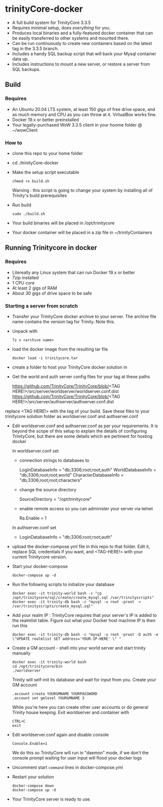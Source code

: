 # trinityCore-docker

- A full build system for TrinityCore 3.3.5
- Requires minimal setup, does _everything_ for you.
- Produces local binaries and a fully-featured docker container that can be easily transferred to other systems and mounted there.
- Can be run continuously to create new containers based on the latest tag in the 3.3.5 branch.
- Includes a handy SQL backup script that will back your Mysql container data up.
- Includes instructions to mount a new server, or restore a server from SQL backups.

## Build 

### Requires

- An Ubuntu 20.04 LTS system, at least 150 gigs of free drive space, and as much memory and CPU as you can throw at it. VirtualBox works fine.
- Docker 19.x or better preinstalled
- Your legally-purchased WoW 3.3.5 client in your hoome folder @ ~/wowClient

### How to

- clone this repo to your home folder
- cd ./trinityCore-docker
- Make the setup script executable

      chmod +x build.sh
  
  Warning : this script is going to change your system by installing all of Trinity's build prerequisites
      
- Run build

      sudo ./build.sh
  
- Your build binaries will be placed in /opt/trinitycore
- Your docker container will be placed in a zip file in ~/trinityContainers

## Running Trinitycore in docker

### Requires

- Litereally any Linux system that can run Docker 19.x or better
- 7zip installed
- 1 CPU core
- At least 2 gigs of RAM
- About 30 gigs of drive space to be safe

### Starting a server from scratch

- Transfer your TrinityCore docker archive to your server. The archive file name contains the version tag for Trinity. Note this.
- Unpack with 
      
      7z x <archive name> 

- load the docker image from the resulting tar file

      docker load -i trinitycore.tar
      
 - create a folder to host your TrinityCore docker solution in
 - Get the world and auth server config files for your tag at these paths
 
    https://github.com/TrinityCore/TrinityCore/blob/<TAG HERE!>/src/server/worldserver/worldserver.conf.dist
    https://github.com/TrinityCore/TrinityCore/blob/<TAG HERE!>/src/server/authserver/authserver.conf.dist
    
  replace <TAG HERE!> with the tag of your build. Save these files to your trinitycore solution folder as worldserver.conf and authserver.conf
  
  - Edit worldserver.conf and authserver.conf as per your requirements. It is beyond the scope of this setup to explain the details of configuring TrinityCore, but there are some details which are pertinent for hosting docker
  
      In worldserver.conf set
      
      - connection strings to databases to

          LoginDatabaseInfo     = "db;3306;root;root;auth"
          WorldDatabaseInfo     = "db;3306;root;root;world"
          CharacterDatabaseInfo = "db;3306;root;root;characters"

      - change the source directory 
      
          SourceDirectory = "/opt/trinitycore"
          
      - enable remote access so you can administer your server via telnet

          Ra.Enable = 1
          
      In authserver.conf set   
      
      - LoginDatabaseInfo = "db;3306;root;root;auth"
      
- upload the docker-compose.yml file in this repo to that folder. Edit it, replace SQL credentials if you want, and <TAG-HERE!> with your current Trinitycore version.
- Start your docker-compose

      docker-compose up -d
      
- Run the following scripts to initialize your database      

      docker exec -it trinity-world bash -c "cp /opt/trinitycore/sql/create/create_mysql.sql /var/trinityscripts"
      docker exec -it trinity-db bash -c "mysql -u root -proot  < /var/trinityscripts/create_mysql.sql"
  
- Add your realm IP : TrinityCore requires that your server's IP is added to the realmlist table. Figure out what your Docker host machine IP is then run this

      docker exec -it trinity-db bash -c "mysql -u root -proot -D auth -e \"UPDATE realmlist SET address='YOUR-IP-HERE' \" "  
    
- Create a GM account - shell into your world server and start trinity manually

      docker exec -it trinity-world bash
      cd /opt/trinitycore/bin
      ./worldserver
      
   Trinity will self-init its database and wait for input from you. Create your GM account
   
      .account create YOURGMNAME YOURPASSWORD
      .account set gmlevel YOURGMNAME 3
    
    While you're here you can create other user accounts or do general Trinity house keeping. Exit worldserver and container with 
    
      CTRL+C
      exit
      
- Edit worldserver.conf again and disable console

      Console.Enable=1
      
   We do this so TrinityCore will run in "daemon" mode,  if we don't the console prompt waiting for user input will flood your docker logs
   
- Uncomment start `command` lines in docker-compose.yml
- Restart your solution
      
      docker-compose down
      docker-compose up -d
      
- Your TrinityCore server is ready to use.
